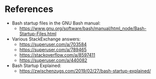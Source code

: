 # References

- Bash startup files in the GNU Bash manual:
    - https://www.gnu.org/software/bash/manual/html_node/Bash-Startup-Files.html
- Various StackExchange answers:
    - https://superuser.com/a/703584
    - https://superuser.com/a/789465
    - https://stackoverflow.com/a/8597411
    - https://superuser.com/a/440082
- Bash Startup Explained:
    - https://zwischenzugs.com/2019/02/27/bash-startup-explained/
